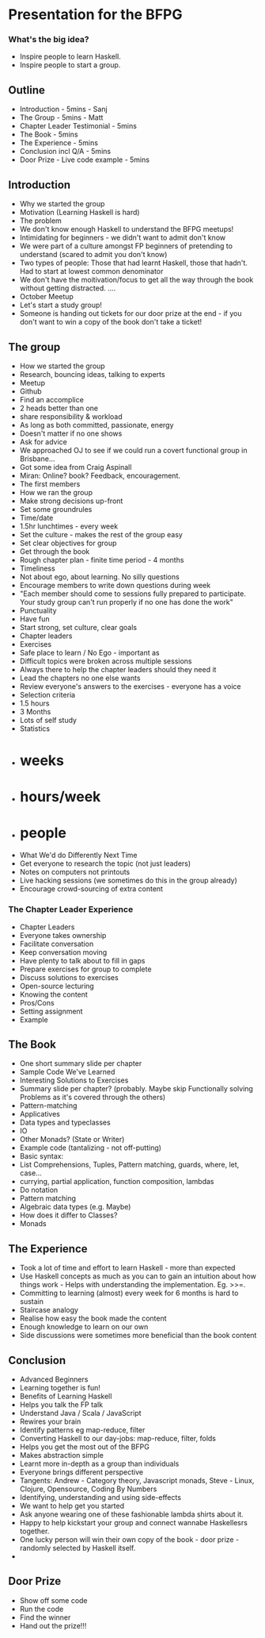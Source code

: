 # Presentation for the BFPG

### What's the big idea?
* Inspire people to learn Haskell.  
* Inspire people to start a group.

## Outline
* Introduction - 5mins - Sanj
* The Group - 5mins - Matt
 * Chapter Leader Testimonial - 5mins
* The Book - 5mins
* The Experience - 5mins
* Conclusion incl Q/A - 5mins
* Door Prize - Live code example - 5mins


## Introduction
* Why we started the group
 * Motivation (Learning Haskell is hard)
* The problem
 * We don't know enough Haskell to understand the BFPG meetups!
  * Intimidating for beginners - we didn't want to admit don't know
  * We were part of a culture amongst FP beginners of pretending to understand (scared to admit you don't know)
  * Two types of people: Those that had learnt Haskell, those that hadn't. Had to start at lowest common denominator
 * We don't have the moitivation/focus to get all the way through the book without getting distracted.
....
* October Meetup
 * Let's start a study group!
* Someone is handing out tickets for our door prize at the end - if you don't want to win a copy of the book don't take a ticket!



## The group
* How we started the group
 * Research, bouncing ideas, talking to experts
 * Meetup
 * Github
* Find an accomplice
 * 2 heads better than one
 * share responsibility & workload
  * As long as both committed, passionate, energy
   * Doesn't matter if no one shows
* Ask for advice
 * We approached OJ to see if we could run a covert functional group in Brisbane...
 * Got some idea from Craig Aspinall 
 * Miran: Online? book? Feedback, encouragement.
* The first members
* How we ran the group
 * Make strong decisions up-front
 * Set some groundrules
  * Time/date
  * 1.5hr lunchtimes - every week
  * Set the culture - makes the rest of the group easy
  * Set clear objectives for group 
   * Get through the book
   * Rough chapter plan - finite time period - 4 months
   * Timeliness
  * Not about ego, about learning. No silly questions
  * Encourage members to write down questions during week
  * "Each member should come to sessions fully prepared to participate. Your study group can't run properly if no one has done the work"
  * Punctuality
  * Have fun
  * Start strong, set culture, clear goals
  * Chapter leaders
 * Exercises
 * Safe place to learn / No Ego - important as 
 * Difficult topics were broken across multiple sessions
 * Always there to help the chapter leaders should they need it
 * Lead the chapters no one else wants
 * Review everyone's answers to the exercises - everyone has a voice
* Selection criteria
 * 1.5 hours
 * 3 Months
 * Lots of self study
* Statistics
 * # weeks
 * # hours/week
 * # people
* What We'd do Differently Next Time
 * Get everyone to research the topic (not just leaders)
 * Notes on computers not printouts
 * Live hacking sessions (we sometimes do this in the group already)
 * Encourage crowd-sourcing of extra content

 
### The Chapter Leader Experience
* Chapter Leaders
 * Everyone takes ownership
 * Facilitate conversation
 * Keep conversation moving
 * Have plenty to talk about to fill in gaps
 * Prepare exercises for group to complete
 * Discuss solutions to exercises
 * Open-source lecturing
* Knowing the content
* Pros/Cons
* Setting assignment
 * Example


## The Book
* One short summary slide per chapter
* Sample Code We've Learned
 * Interesting Solutions to Exercises
 * Summary slide per chapter? (probably. Maybe skip Functionally solving Problems as it's covered through the others)
 * Pattern-matching
 * Applicatives
 * Data types and typeclasses
 * IO
 * Other Monads? (State or Writer)
* Example code (tantalizing - not off-putting)
 * Basic syntax: 
  * List Comprehensions, Tuples, Pattern matching, guards, where, let, case... 
  * currying, partial application, function composition, lambdas
 * Do notation
 * Pattern matching
 * Algebraic data types (e.g. Maybe)
  * How does it differ to Classes?
 * Monads


## The Experience
* Took a lot of time and effort to learn Haskell - more than expected
* Use Haskell concepts as much as you can to gain an intuition about how things work - Helps with understanding 
the implementation. Eg. >>=.
* Committing to learning (almost) every week for 6 months is hard to sustain
* Staircase analogy
* Realise how easy the book made the content
* Enough knowledge to learn on our own
* Side discussions were sometimes more beneficial than the book content
 
## Conclusion
* Advanced Beginners
* Learning together is fun!
* Benefits of Learning Haskell
 * Helps you talk the FP talk
 * Understand Java / Scala / JavaScript 
 * Rewires your brain
 * Identify patterns eg map-reduce, filter
 * Converting Haskell to our day-jobs: map-reduce, filter, folds
 * Helps you get the most out of the BFPG
 * Makes abstraction simple
 * Learnt more in-depth as a group than individuals
 * Everyone brings different perspective
 * Tangents: Andrew - Category theory, Javascript monads, Steve - Linux, Clojure, Opensource, Coding By Numbers
 * Identifying, understanding and using side-effects
* We want to help get you started
 * Ask anyone wearing one of these fashionable lambda shirts about it.
 * Happy to help kickstart your group and connect wannabe Haskellesrs together.
* One lucky person will win their own copy of the book - door prize - randomly selected by Haskell itself.
* 

## Door Prize
* Show off some code
* Run the code
* Find the winner
* Hand out the prize!!!

